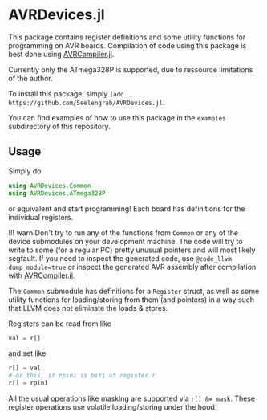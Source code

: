 # AVRDevices.jl

This package contains register definitions and some utility functions for programming on AVR boards. Compilation of code using
this package is best done using [AVRCompiler.jl](https://github.com/Seelengrab/AVRCompiler.jl).

Currently only the ATmega328P is supported, due to ressource limitations of the author.

To install this package, simply `]add https://github.com/Seelengrab/AVRDevices.jl`.

You can find examples of how to use this package in the `examples` subdirectory of this repository.

## Usage

Simply do

```julia
using AVRDevices.Common
using AVRDevices.ATmega328P
```

or equivalent and start programming! Each board has definitions for the individual registers.

!!! warn
  Don't try to run any of the functions from `Common` or any of the device submodules on your development machine.
  The code will try to write to some (for a regular PC) pretty unusual pointers and will most likely segfault. If you need to inspect
  the generated code, use `@code_llvm dump_module=true` or inspect the generated AVR assembly after compilation with [AVRCompiler.jl](https://github.com/Seelengrab/AVRCompiler.jl).

The `Common` submodule has definitions for a `Register` struct, as well as some utility functions for loading/storing
from them (and pointers) in a way such that LLVM does not eliminate the loads & stores.

Registers can be read from like

```julia
val = r[]
```

and set like

```julia
r[] = val
# or this, if rpin1 is bit1 of register r
r[] = rpin1
```

All the usual operations like masking are supported via `r[] &= mask`. These register operations use volatile loading/storing under the hood.